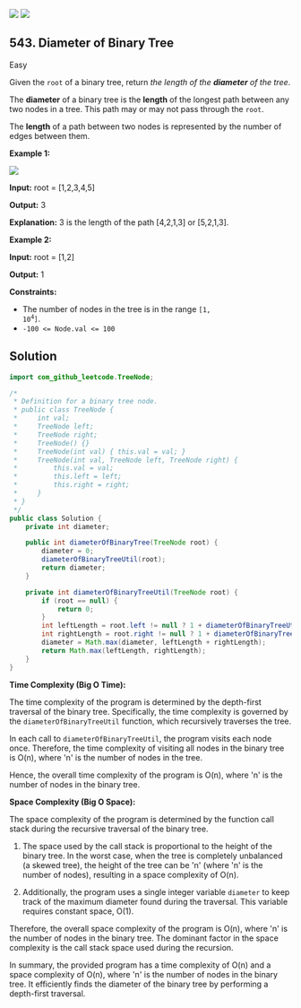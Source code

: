 [![](https://img.shields.io/github/stars/javadev/LeetCode-in-Java?label=Stars&style=flat-square)](https://github.com/javadev/LeetCode-in-Java)
[![](https://img.shields.io/github/forks/javadev/LeetCode-in-Java?label=Fork%20me%20on%20GitHub%20&style=flat-square)](https://github.com/javadev/LeetCode-in-Java/fork)

## 543\. Diameter of Binary Tree

Easy

Given the `root` of a binary tree, return _the length of the **diameter** of the tree_.

The **diameter** of a binary tree is the **length** of the longest path between any two nodes in a tree. This path may or may not pass through the `root`.

The **length** of a path between two nodes is represented by the number of edges between them.

**Example 1:**

![](https://assets.leetcode.com/uploads/2021/03/06/diamtree.jpg)

**Input:** root = [1,2,3,4,5]

**Output:** 3

**Explanation:** 3 is the length of the path [4,2,1,3] or [5,2,1,3]. 

**Example 2:**

**Input:** root = [1,2]

**Output:** 1 

**Constraints:**

*   The number of nodes in the tree is in the range <code>[1, 10<sup>4</sup>]</code>.
*   `-100 <= Node.val <= 100`

## Solution

```java
import com_github_leetcode.TreeNode;

/*
 * Definition for a binary tree node.
 * public class TreeNode {
 *     int val;
 *     TreeNode left;
 *     TreeNode right;
 *     TreeNode() {}
 *     TreeNode(int val) { this.val = val; }
 *     TreeNode(int val, TreeNode left, TreeNode right) {
 *         this.val = val;
 *         this.left = left;
 *         this.right = right;
 *     }
 * }
 */
public class Solution {
    private int diameter;

    public int diameterOfBinaryTree(TreeNode root) {
        diameter = 0;
        diameterOfBinaryTreeUtil(root);
        return diameter;
    }

    private int diameterOfBinaryTreeUtil(TreeNode root) {
        if (root == null) {
            return 0;
        }
        int leftLength = root.left != null ? 1 + diameterOfBinaryTreeUtil(root.left) : 0;
        int rightLength = root.right != null ? 1 + diameterOfBinaryTreeUtil(root.right) : 0;
        diameter = Math.max(diameter, leftLength + rightLength);
        return Math.max(leftLength, rightLength);
    }
}
```

**Time Complexity (Big O Time):**

The time complexity of the program is determined by the depth-first traversal of the binary tree. Specifically, the time complexity is governed by the `diameterOfBinaryTreeUtil` function, which recursively traverses the tree.

In each call to `diameterOfBinaryTreeUtil`, the program visits each node once. Therefore, the time complexity of visiting all nodes in the binary tree is O(n), where 'n' is the number of nodes in the tree.

Hence, the overall time complexity of the program is O(n), where 'n' is the number of nodes in the binary tree.

**Space Complexity (Big O Space):**

The space complexity of the program is determined by the function call stack during the recursive traversal of the binary tree.

1. The space used by the call stack is proportional to the height of the binary tree. In the worst case, when the tree is completely unbalanced (a skewed tree), the height of the tree can be 'n' (where 'n' is the number of nodes), resulting in a space complexity of O(n).

2. Additionally, the program uses a single integer variable `diameter` to keep track of the maximum diameter found during the traversal. This variable requires constant space, O(1).

Therefore, the overall space complexity of the program is O(n), where 'n' is the number of nodes in the binary tree. The dominant factor in the space complexity is the call stack space used during the recursion.

In summary, the provided program has a time complexity of O(n) and a space complexity of O(n), where 'n' is the number of nodes in the binary tree. It efficiently finds the diameter of the binary tree by performing a depth-first traversal.
